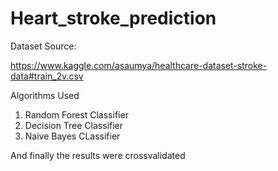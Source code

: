 # Heart_stroke_prediction

Dataset Source: 

https://www.kaggle.com/asaumya/healthcare-dataset-stroke-data#train_2v.csv

Algorithms Used 
1. Random Forest Classifier
2. Decision Tree Classifier
3. Naive Bayes CLassifier

And finally the results were crossvalidated 
